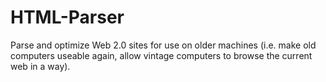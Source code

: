 # HTML-Parser
Parse and optimize Web 2.0 sites for use on older machines (i.e. make old computers useable again, allow vintage computers to browse the current web in a way).

